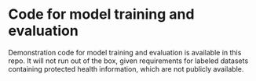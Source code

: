 # Code for model training and evaluation

Demonstration code for model training and evaluation is available in this repo. It will not run out of the box, given requirements for labeled datasets containing protected health information, which are not publicly available.
